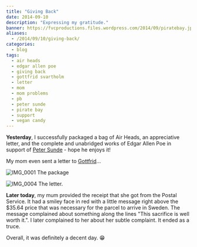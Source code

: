 ```yaml
---
title: "Giving Back"
date: 2014-09-10
description: "Expressing my gratitude."
banner: https://fvcproductions.files.wordpress.com/2014/09/piratebay.jpg
aliases:
  - /2014/09/10/giving-back/
categories:
  - blog
tags:
  - air heads
  - edgar allen poe
  - giving back
  - gottfrid svartholm
  - letter
  - mom
  - mom problems
  - pb
  - peter sunde
  - pirate bay
  - support
  - vegan candy
---
```


**Yesterday**, I successfully packaged a bag of Air Heads, an appreciative letter, and the complete and unabridged works of Edgar Allen Poe in support of [Peter Sunde](//www.facebook.com/pages/Peter-Sunde/126485467393990) - hope he enjoys it!

My mom even sent a letter to [Gottfrid](//www.facebook.com/pages/Gottfrid-Svartholm/103131853059969)...

![IMG_0001](//fvcproductions.files.wordpress.com/2014/09/img_0001.jpg?w=224) The package

![IMG_0004](//fvcproductions.files.wordpress.com/2014/09/img_0004.jpg?w=224) The letter.

**Later today**, my mum provided the receipt that she got from the Postal Service. It had a smiley face in red with a little message right above the \$35.64 price that was necessary for the parcel to arrive in Sweden. The message complained about something along the lines "This sacrifice is well worth it.". I later complained to her about her subtle complaint. It ended as a truce.

Overall, it was definitely a decent day. :grin:
